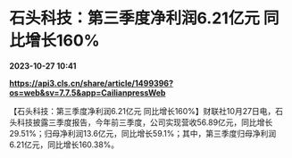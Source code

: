 # 石头科技：第三季度净利润6.21亿元 同比增长160%

**2023-10-27 10:41**

**https://api3.cls.cn/share/article/1499396?os=web&sv=7.7.5&app=CailianpressWeb**

【石头科技：第三季度净利润6.21亿元 同比增长160%】财联社10月27日电，石头科技披露三季度报告，今年前三季度，公司实现营收56.89亿元，同比增长29.51%；归母净利润13.6亿元，同比增长59.1%；其中，第三季度归母净利润6.21亿元，同比增长160.38%。